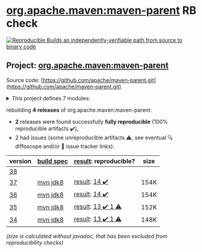[org.apache.maven:maven-parent](https://search.maven.org/artifact/org.apache.maven/maven-parent/) RB check
=======

[![Reproducible Builds](https://reproducible-builds.org/images/logos/rb.svg) an independently-verifiable path from source to binary code](https://reproducible-builds.org/)

## Project: [org.apache.maven:maven-parent](https://search.maven.org/artifact/org.apache.maven/maven-parent/)

Source code: [https://github.com/apache/maven-parent.git](https://github.com/apache/maven-parent.git)

<details><summary>This project defines 7 modules:</summary>

* [org.apache.apache.resources:apache-resource-bundles](https://search.maven.org/artifact/org.apache.apache.resources/apache-resource-bundles/)
* [org.apache.maven.doxia:doxia-tools](https://search.maven.org/artifact/org.apache.maven.doxia/doxia-tools/)
* [org.apache.maven.extensions:maven-extensions](https://search.maven.org/artifact/org.apache.maven.extensions/maven-extensions/)
* [org.apache.maven.plugins:maven-plugins](https://search.maven.org/artifact/org.apache.maven.plugins/maven-plugins/)
* [org.apache.maven.shared:maven-shared-components](https://search.maven.org/artifact/org.apache.maven.shared/maven-shared-components/)
* [org.apache.maven.skins:maven-skins](https://search.maven.org/artifact/org.apache.maven.skins/maven-skins/)
* [org.apache.maven:maven-parent](https://search.maven.org/artifact/org.apache.maven/maven-parent/)
</details>

rebuilding **4 releases** of org.apache.maven:maven-parent:
- **2** releases were found successfully **fully reproducible** (100% reproducible artifacts :heavy_check_mark:),
- 2 had issues (some unreproducible artifacts :warning:, see eventual :mag: diffoscope and/or :memo: issue tracker links):

| version | [build spec](/BUILDSPEC.md) | [result](https://reproducible-builds.org/docs/jvm/): reproducible? | size |
| -- | --------- | ------ | -- |
| [38](https://search.maven.org/artifact/org.apache.maven/maven-parent/38/pom) | | | |
| [37](https://search.maven.org/artifact/org.apache.maven/maven-parent/37/pom) | [mvn jdk8](maven-parent-37.buildspec) | [result](maven-parent-37.buildinfo): [14 :heavy_check_mark: ](maven-parent-37.buildcompare) | 154K |
| [36](https://search.maven.org/artifact/org.apache.maven/maven-parent/36/pom) | [mvn jdk8](maven-parent-36.buildspec) | [result](maven-parent-36.buildinfo): [14 :heavy_check_mark: ](maven-parent-36.buildcompare) | 154K |
| [35](https://search.maven.org/artifact/org.apache.maven/maven-parent/35/pom) | [mvn jdk8](maven-parent-35.buildspec) | [result](maven-parent-35.buildinfo): [13 :heavy_check_mark:  1 :warning:](maven-parent-35.buildcompare) | 152K |
| [34](https://search.maven.org/artifact/org.apache.maven/maven-parent/34/pom) | [mvn jdk8](maven-parent-34.buildspec) | [result](maven-parent-34.buildinfo): [13 :heavy_check_mark:  1 :warning:](maven-parent-34.buildcompare) | 148K |

<i>(size is calculated without javadoc, that has been excluded from reproducibility checks)</i>
